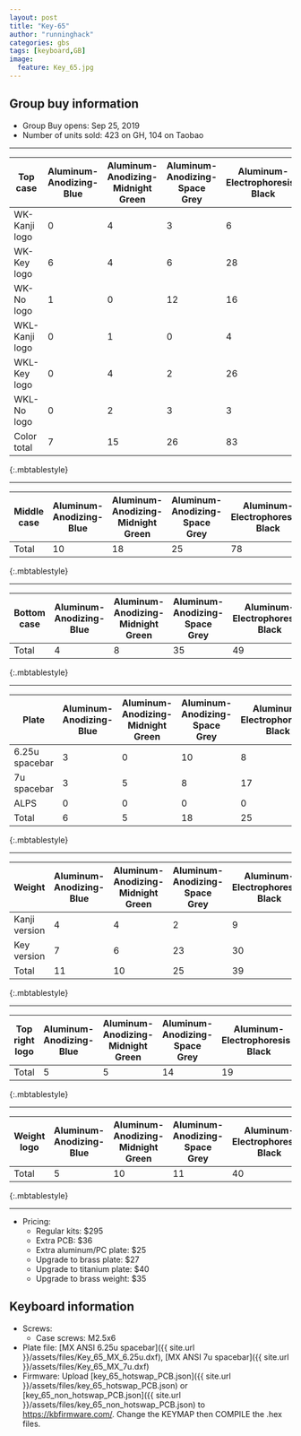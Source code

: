 ```yaml
---
layout: post
title: "Key-65"
author: "runninghack"
categories: gbs
tags: [keyboard,GB]
image:
  feature: Key_65.jpg
---
```


## Group buy information

- Group Buy opens: Sep 25, 2019
- Number of units sold: 423 on GH, 104 on Taobao

---

| Top case       | Aluminum-Anodizing-Blue | Aluminum-Anodizing-Midnight   Green | Aluminum-Anodizing-Space   Grey | Aluminum-Electrophoresis-Black | Aluminum-Electrophoresis-Pink | Aluminum-Electrophoresis-Red | Aluminum-Electrophoresis-Teal | Aluminum-Electrophoresis-White | Aluminum-Electrophoresis-Yellow | PC-Clear | POM-Red | POM-Yellow | Layout Total |
|----------------|-------------------------|-------------------------------------|---------------------------------|--------------------------------|-------------------------------|------------------------------|-------------------------------|--------------------------------|---------------------------------|----------|---------|------------|--------------|
| WK-Kanji logo  | 0                       | 4                                   | 3                               | 6                              | 4                             | 2                            | 0                             | 7                              | 1                               | 11       | 0       | 0          | 38           |
| WK-Key logo    | 6                       | 4                                   | 6                               | 28                             | 4                             | 2                            | 8                             | 45                             | 6                               | 39       | 1       | 0          | 149          |
| WK-No logo     | 1                       | 0                                   | 12                              | 16                             | 2                             | 3                            | 6                             | 39                             | 0                               | 33       | 2       | 0          | 114          |
| WKL-Kanji logo | 0                       | 1                                   | 0                               | 4                              | 1                             | 0                            | 2                             | 9                              | 1                               | 5        | 0       | 2          | 25           |
| WKL-Key logo   | 0                       | 4                                   | 2                               | 26                             | 2                             | 1                            | 2                             | 19                             | 2                               | 9        | 3       | 0          | 70           |
| WKL-No logo    | 0                       | 2                                   | 3                               | 3                              | 2                             | 0                            | 1                             | 6                              | 1                               | 9        | 0       | 0          | 27           |
| Color total    | 7                       | 15                                  | 26                              | 83                             | 15                            | 8                            | 19                            | 125                            | 11                              | 106      | 6       | 2          | 423          |
{:.mbtablestyle}


---

| Middle   case | Aluminum-Anodizing-Blue | Aluminum-Anodizing-Midnight   Green | Aluminum-Anodizing-Space   Grey | Aluminum-Electrophoresis-Black | Aluminum-Electrophoresis-Pink | Aluminum-Electrophoresis-Red | Aluminum-Electrophoresis-Teal | Aluminum-Electrophoresis-White | Aluminum-Electrophoresis-Yellow | PC-Clear | POM-Red | POM-Yellow | Total |
|---------------|-------------------------|-------------------------------------|---------------------------------|--------------------------------|-------------------------------|------------------------------|-------------------------------|--------------------------------|---------------------------------|----------|---------|------------|-------|
| Total         | 10                      | 18                                  | 25                              | 78                             | 25                            | 11                           | 34                            | 99                             | 17                              | 101      | 2       | 3          | 423   |
{:.mbtablestyle}


---

| Bottom   case | Aluminum-Anodizing-Blue | Aluminum-Anodizing-Midnight   Green | Aluminum-Anodizing-Space   Grey | Aluminum-Electrophoresis-Black | Aluminum-Electrophoresis-Pink | Aluminum-Electrophoresis-Red | Aluminum-Electrophoresis-Teal | Aluminum-Electrophoresis-White | Aluminum-Electrophoresis-Yellow | PC-Clear | POM-Red | POM-Yellow | Total |
|---------------|-------------------------|-------------------------------------|---------------------------------|--------------------------------|-------------------------------|------------------------------|-------------------------------|--------------------------------|---------------------------------|----------|---------|------------|-------|
| Total         | 4                       | 8                                   | 35                              | 49                             | 40                            | 9                            | 33                            | 110                            | 13                              | 113      | 6       | 3          | 423   |
{:.mbtablestyle}


---

| Plate          | Aluminum-Anodizing-Blue | Aluminum-Anodizing-Midnight   Green | Aluminum-Anodizing-Space   Grey | Aluminum-Electrophoresis-Black | Aluminum-Electrophoresis-Pink | Aluminum-Electrophoresis-Red | Aluminum-Electrophoresis-Teal | Aluminum-Electrophoresis-White | Aluminum-Electrophoresis-Yellow | Brass-Electrophoresis-Black | Brass-Electrophoresis-Clear | Brass-Electrophoresis-Pink | Brass-Electrophoresis-Red | Brass-Electrophoresis-Teal | Brass-Electrophoresis-White | Brass-Electrophoresis-Yellow | CF | PC-Clear | Titanium-Raw | Layout Total |
|----------------|-------------------------|-------------------------------------|---------------------------------|--------------------------------|-------------------------------|------------------------------|-------------------------------|--------------------------------|---------------------------------|-----------------------------|-----------------------------|----------------------------|---------------------------|----------------------------|-----------------------------|------------------------------|----|----------|--------------|--------------|
| 6.25u spacebar | 3                       | 0                                   | 10                              | 8                              | 7                             | 6                            | 17                            | 31                             | 8                               | 3                           | 29                          | 9                          | 4                         | 8                          | 8                           | 6                            | 0  | 45       | 9            | 211          |
| 7u spacebar    | 3                       | 5                                   | 8                               | 17                             | 26                            | 4                            | 25                            | 32                             | 9                               | 11                          | 45                          | 16                         | 10                        | 20                         | 28                          | 11                           | 0  | 81       | 27           | 378          |
| ALPS           | 0                       | 0                                   | 0                               | 0                              | 0                             | 0                            | 0                             | 0                              | 0                               | 0                           | 0                           | 0                          | 0                         | 0                          | 0                           | 0                            | 3  | 0        | 0            | 3            |
| Total          | 6                       | 5                                   | 18                              | 25                             | 33                            | 10                           | 42                            | 63                             | 17                              | 14                          | 74                          | 25                         | 14                        | 28                         | 36                          | 17                           | 3  | 126      | 36           |              |
{:.mbtablestyle}


---

| Weight        | Aluminum-Anodizing-Blue | Aluminum-Anodizing-Midnight   Green | Aluminum-Anodizing-Space   Grey | Aluminum-Electrophoresis-Black | Aluminum-Electrophoresis-Pink | Aluminum-Electrophoresis-Red | Aluminum-Electrophoresis-Teal | Aluminum-Electrophoresis-White | Aluminum-Electrophoresis-Yellow | Brass-Electrophoresis-Black | Brass-Electrophoresis-Clear | Brass-Electrophoresis-Pink | Brass-Electrophoresis-Red | Brass-Electrophoresis-Teal | Brass-Electrophoresis-White | Brass-Electrophoresis-Yellow | Version Total |
|---------------|-------------------------|-------------------------------------|---------------------------------|--------------------------------|-------------------------------|------------------------------|-------------------------------|--------------------------------|---------------------------------|-----------------------------|-----------------------------|----------------------------|---------------------------|----------------------------|-----------------------------|------------------------------|---------------|
| Kanji version | 4                       | 4                                   | 2                               | 9                              | 5                             | 8                            | 9                             | 13                             | 6                               | 7                           | 41                          | 5                          | 3                         | 9                          | 15                          | 7                            | 147           |
| Key version   | 7                       | 6                                   | 23                              | 30                             | 12                            | 3                            | 13                            | 31                             | 10                              | 39                          | 42                          | 7                          | 7                         | 15                         | 20                          | 11                           | 276           |
| Total         | 11                      | 10                                  | 25                              | 39                             | 17                            | 11                           | 22                            | 44                             | 16                              | 46                          | 83                          | 12                         | 10                        | 24                         | 35                          | 18                           |               |
{:.mbtablestyle}

---

| Top   right logo | Aluminum-Anodizing-Blue | Aluminum-Anodizing-Midnight   Green | Aluminum-Anodizing-Space   Grey | Aluminum-Electrophoresis-Black | Aluminum-Electrophoresis-Pink | Aluminum-Electrophoresis-Red | Aluminum-Electrophoresis-Teal | Aluminum-Electrophoresis-White | Aluminum-Electrophoresis-Yellow | Brass-Electrophoresis-Black | Brass-Electrophoresis-Clear | Brass-Electrophoresis-Teal | Total |
|------------------|-------------------------|-------------------------------------|---------------------------------|--------------------------------|-------------------------------|------------------------------|-------------------------------|--------------------------------|---------------------------------|-----------------------------|-----------------------------|----------------------------|-------|
| Total            | 5                       | 5                                   | 14                              | 19                             | 36                            | 7                            | 31                            | 33                             | 17                              | 1                           | 49                          | 1                          | 218   |
{:.mbtablestyle}

---

| Weight   logo | Aluminum-Anodizing-Blue | Aluminum-Anodizing-Midnight   Green | Aluminum-Anodizing-Space   Grey | Aluminum-Electrophoresis-Black | Aluminum-Electrophoresis-Pink | Aluminum-Electrophoresis-Red | Aluminum-Electrophoresis-Teal | Aluminum-Electrophoresis-White | Aluminum-Electrophoresis-Yellow | Brass-Electrophoresis-Black | Brass-Electrophoresis-Clear | Total |
|---------------|-------------------------|-------------------------------------|---------------------------------|--------------------------------|-------------------------------|------------------------------|-------------------------------|--------------------------------|---------------------------------|-----------------------------|-----------------------------|-------|
| Total         | 5                       | 10                                  | 11                              | 40                             | 31                            | 10                           | 37                            | 74                             | 13                              | 2                           | 36                          | 269   |
{:.mbtablestyle}

---

- Pricing:
	- Regular kits: $295
	- Extra PCB: $36
	- Extra aluminum/PC plate: $25
	- Upgrade to brass plate: $27
	- Upgrade to titanium plate: $40
	- Upgrade to brass weight: $35

## Keyboard information

- Screws:
	- Case screws: M2.5x6
- Plate file: [MX ANSI 6.25u spacebar]({{ site.url }}/assets/files/Key_65_MX_6.25u.dxf), [MX ANSI 7u spacebar]({{ site.url }}/assets/files/Key_65_MX_7u.dxf)
- Firmware: Upload [key_65_hotswap_PCB.json]({{ site.url }}/assets/files/key_65_hotswap_PCB.json) or [key_65_non_hotswap_PCB.json]({{ site.url }}/assets/files/key_65_non_hotswap_PCB.json) to https://kbfirmware.com/. Change the KEYMAP then COMPILE the .hex files.  